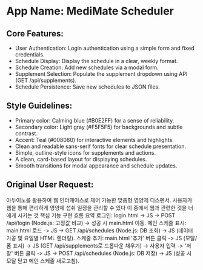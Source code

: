 # **App Name**: MediMate Scheduler

## Core Features:

- User Authentication: Login authentication using a simple form and fixed credentials.
- Schedule Display: Display the schedule in a clear, weekly format.
- Schedule Creation: Add new schedules via a modal form.
- Supplement Selection: Populate the supplement dropdown using API (GET /api/supplements).
- Schedule Persistence: Save new schedules to JSON files.

## Style Guidelines:

- Primary color: Calming blue (#B0E2FF) for a sense of reliability.
- Secondary color: Light gray (#F5F5F5) for backgrounds and subtle contrast.
- Accent: Teal (#008080) for interactive elements and highlights.
- Clean and readable sans-serif fonts for clear schedule presentation.
- Simple, outline-style icons for supplements and actions.
- A clean, card-based layout for displaying schedules.
- Smooth transitions for modal appearance and schedule updates.

## Original User Request:
아두이노를 활용하여 웹 인터페이스로 제어 가능한 맞춤형 영양제 디스펜서. 사용자가 웹을 통해 편리하게 영양제 섭취 일정을 관리할 수 있다 이 중에서 웹과 관련한 것을 너에게 시키는 것
핵심 기능 구현 흐름 요약
로그인: login.html -> JS -> POST /api/login (Node.js: 고정값 비교) -> 성공 시 main.html 이동.
메인 스케줄 표시: main.html 로드 -> JS -> GET /api/schedules (Node.js: DB 조회) -> JS (데이터 가공 및 요일별 HTML 렌더링).
스케줄 추가: main.html '추가' 버튼 클릭 -> JS (모달/폼 표시) -> JS (GET /api/supplements로 드롭다운 채우기) -> 사용자 입력 -> '저장' 버튼 클릭 -> JS -> POST /api/schedules (Node.js: DB 저장) -> JS (성공 시 모달 닫고 메인 스케줄 새로고침).
  